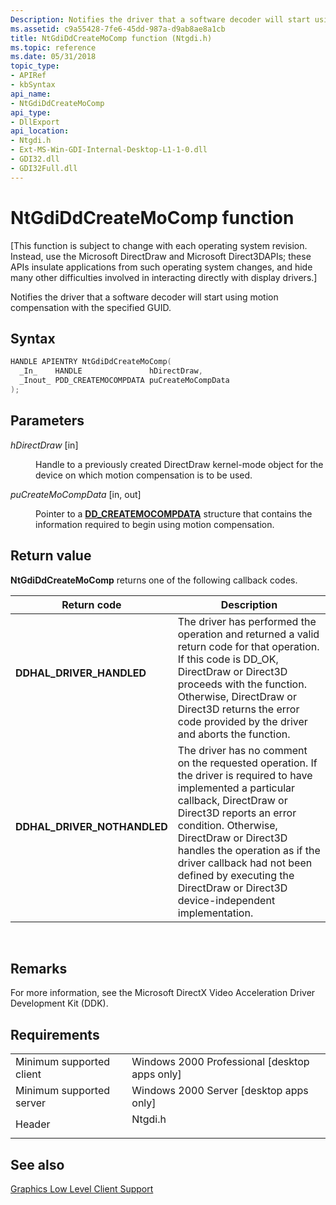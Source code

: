 ```yaml
---
Description: Notifies the driver that a software decoder will start using motion compensation with the specified GUID.
ms.assetid: c9a55428-7fe6-45dd-987a-d9ab8ae8a1cb
title: NtGdiDdCreateMoComp function (Ntgdi.h)
ms.topic: reference
ms.date: 05/31/2018
topic_type: 
- APIRef
- kbSyntax
api_name: 
- NtGdiDdCreateMoComp
api_type: 
- DllExport
api_location: 
- Ntgdi.h
- Ext-MS-Win-GDI-Internal-Desktop-L1-1-0.dll
- GDI32.dll
- GDI32Full.dll
---
```


# NtGdiDdCreateMoComp function

\[This function is subject to change with each operating system revision. Instead, use the Microsoft DirectDraw and Microsoft Direct3DAPIs; these APIs insulate applications from such operating system changes, and hide many other difficulties involved in interacting directly with display drivers.\]

Notifies the driver that a software decoder will start using motion compensation with the specified GUID.

## Syntax


```C++
HANDLE APIENTRY NtGdiDdCreateMoComp(
  _In_    HANDLE               hDirectDraw,
  _Inout_ PDD_CREATEMOCOMPDATA puCreateMoCompData
);
```



## Parameters

<dl> <dt>

*hDirectDraw* \[in\]
</dt> <dd>

Handle to a previously created DirectDraw kernel-mode object for the device on which motion compensation is to be used.

</dd> <dt>

*puCreateMoCompData* \[in, out\]
</dt> <dd>

Pointer to a [**DD\_CREATEMOCOMPDATA**](/windows/win32/api/ddrawint/ns-ddrawint-dd_createmocompdata) structure that contains the information required to begin using motion compensation.

</dd> </dl>

## Return value

**NtGdiDdCreateMoComp** returns one of the following callback codes.



| Return code                                                                                              | Description                                                                                                                                                                                                                                                                                                                                                                |
|----------------------------------------------------------------------------------------------------------|----------------------------------------------------------------------------------------------------------------------------------------------------------------------------------------------------------------------------------------------------------------------------------------------------------------------------------------------------------------------------|
| <dl> <dt>**DDHAL\_DRIVER\_HANDLED**</dt> </dl>    | The driver has performed the operation and returned a valid return code for that operation. If this code is DD\_OK, DirectDraw or Direct3D proceeds with the function. Otherwise, DirectDraw or Direct3D returns the error code provided by the driver and aborts the function.<br/>                                                                                 |
| <dl> <dt>**DDHAL\_DRIVER\_NOTHANDLED**</dt> </dl> | The driver has no comment on the requested operation. If the driver is required to have implemented a particular callback, DirectDraw or Direct3D reports an error condition. Otherwise, DirectDraw or Direct3D handles the operation as if the driver callback had not been defined by executing the DirectDraw or Direct3D device-independent implementation.<br/> |



 

## Remarks

For more information, see the Microsoft DirectX Video Acceleration Driver Development Kit (DDK).

## Requirements



|                                     |                                                                                    |
|-------------------------------------|------------------------------------------------------------------------------------|
| Minimum supported client<br/> | Windows 2000 Professional \[desktop apps only\]<br/>                         |
| Minimum supported server<br/> | Windows 2000 Server \[desktop apps only\]<br/>                               |
| Header<br/>                   | <dl> <dt>Ntgdi.h</dt> </dl> |



## See also

<dl> <dt>

[Graphics Low Level Client Support](-dxgkernel-low-level-client-support.md)
</dt> </dl>

 

 